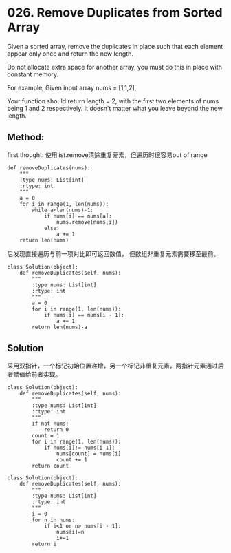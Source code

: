 # 026. Remove Duplicates from Sorted Array

Given a sorted array, remove the duplicates in place such that each element appear only once and return the new length.

Do not allocate extra space for another array, you must do this in place with constant memory.

For example,
Given input array nums = [1,1,2],

Your function should return length = 2, 
with the first two elements of nums being 1 and 2 respectively. 
It doesn't matter what you leave beyond the new length.

## Method:

first thought: 使用list.remove清除重复元素，但遍历时很容易out of range
```
def removeDuplicates(nums):
    """
    :type nums: List[int]
    :rtype: int
    """
    a = 0
    for i in range(1, len(nums)):
        while a<len(nums)-1:
            if nums[i] == nums[a]:
                nums.remove(nums[i])
            else:
                a += 1
    return len(nums)
```
后发现直接遍历与前一项对比即可返回数值，
但数组非重复元素需要移至最前。
```
class Solution(object):
    def removeDuplicates(self, nums):
        """
        :type nums: List[int]
        :rtype: int
        """
        a = 0
        for i in range(1, len(nums)):
            if nums[i] == nums[i - 1]:
                a += 1
        return len(nums)-a
```

## Solution
采用双指针，一个标记初始位置递增，另一个标记非重复元素，两指针元素通过后者赋值给前者实现。

```
class Solution(object):
    def removeDuplicates(self, nums):
        """
        :type nums: List[int]
        :rtype: int
        """
        if not nums:
            return 0
        count = 1
        for i in range(1, len(nums)):
            if nums[i]!= nums[i-1]:
                nums[count] = nums[i]
                count += 1
        return count
```
```
class Solution(object):
    def removeDuplicates(self, nums):
        """
        :type nums: List[int]
        :rtype: int
        """
        i = 0
        for n in nums:
            if i<1 or n> nums[i - 1]:
                nums[i]=n
                i+=1
        return i
```



